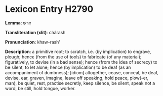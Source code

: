 # Lexicon Entry H2790

**Lemma**: חָרַשׁ

**Transliteration (xlit)**: chârash

**Pronunciation**: khaw-rash'

**Description**:
a primitive root; to scratch, i.e. (by implication) to engrave, plough; hence (from the use of tools) to fabricate (of any material); figuratively, to devise (in a bad sense); hence (from the idea of secrecy) to be silent, to let alone; hence (by implication) to be deaf (as an accompaniment of dumbness); [idiom] altogether, cease, conceal, be deaf, devise, ear, graven, imagine, leave off speaking, hold peace, plow(-er, man), be quiet, rest, practise secretly, keep silence, be silent, speak not a word, be still, hold tongue, worker.
